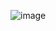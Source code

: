 ![image](https://github.com/bllenwll/bllenwll/assets/150879144/8fb66aa0-631a-4518-8193-62fc8a5145da)

